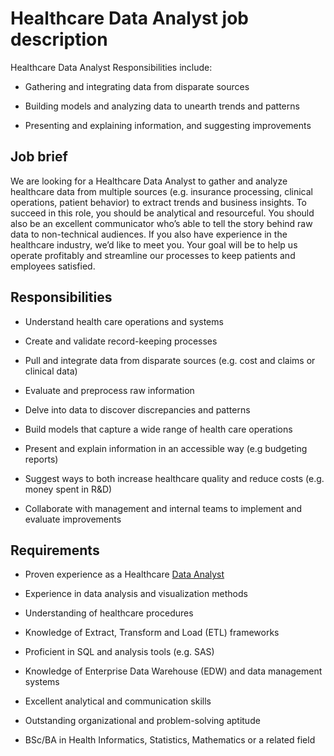 # Healthcare Data Analyst job description
Healthcare Data Analyst Responsibilities include:
* Gathering and integrating data from disparate sources

* Building models and analyzing data to unearth trends and patterns

* Presenting and explaining information, and suggesting improvements


## Job brief

We are looking for a Healthcare Data Analyst to gather and analyze healthcare data from multiple sources (e.g. insurance processing, clinical operations, patient behavior) to extract trends and business insights.
To succeed in this role, you should be analytical and resourceful. You should also be an excellent communicator who’s able to tell the story behind raw data to non-technical audiences. If you also have experience in the healthcare industry, we’d like to meet you.
Your goal will be to help us operate profitably and streamline our processes to keep patients and employees satisfied.


## Responsibilities

* Understand health care operations and systems

* Create and validate record-keeping processes

* Pull and integrate data from disparate sources (e.g. cost and claims or clinical data)

* Evaluate and preprocess raw information

* Delve into data to discover discrepancies and patterns

* Build models that capture a wide range of health care operations

* Present and explain information in an accessible way (e.g budgeting reports)

* Suggest ways to both increase healthcare quality and reduce costs (e.g. money spent in R&amp;D)

* Collaborate with management and internal teams to implement and evaluate improvements


## Requirements

* Proven experience as a Healthcare <a href="https://resources.workable.com/data-analyst-job-description" target="_blank">Data Analyst</a>

* Experience in data analysis and visualization methods

* Understanding of healthcare procedures

* Knowledge of Extract, Transform and Load (ETL) frameworks

* Proficient in SQL and analysis tools (e.g. SAS)

* Knowledge of Enterprise Data Warehouse (EDW) and data management systems

* Excellent analytical and communication skills

* Outstanding organizational and problem-solving aptitude

* BSc/BA in Health Informatics, Statistics, Mathematics or a related field
